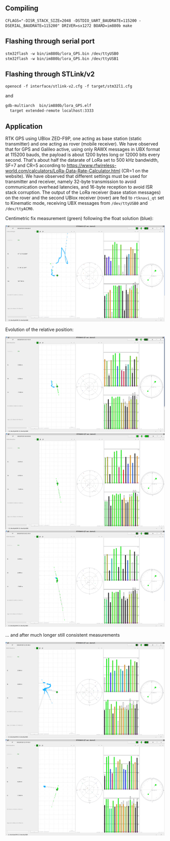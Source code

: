 ## Compiling

```
CFLAGS="-DISR_STACK_SIZE=2048 -DSTDIO_UART_BAUDRATE=115200 -DSERIAL_BAUDRATE=115200" DRIVER=sx1272 BOARD=im880b make
```

## Flashing through serial port

```
stm32flash -w bin/im880b/lora_GPS.bin /dev/ttyUSB0
stm32flash -w bin/im880b/lora_GPS.bin /dev/ttyUSB1
```

## Flashing through STLink/v2

```
openocd -f interface/stlink-v2.cfg -f target/stm32l1.cfg
```
and

```
gdb-multiarch  bin/im880b/lora_GPS.elf
  target extended-remote localhost:3333
```

## Application

RTK GPS using UBlox ZED-F9P, one acting as base station (static transmitter) and one acting as
rover (mobile receiver). We have observed that for GPS and Galileo active, using only RAWX messages
in UBX format at 115200 bauds, the payload is about 1200 bytes long or 12000 bits every second.
That's about half the datarate of LoRa set to 500 kHz bandwidth, SF=7 and CR=5 according to
https://www.rfwireless-world.com/calculators/LoRa-Data-Rate-Calculator.html (CR=1 on the website).
We have observed that different settings must be used for transmitter and receiver, namely 
32-byte transmission to avoid communication overhead latencies, and 16-byte reception to avoid
ISR stack corruption. The output of the LoRa receiver (base station messages) on the rover and the 
second UBlox receiver (rover) are fed to ``rtknavi_qt`` set to Kinematic mode, receiving UBX
messages from ``/dev/ttyUSB0`` and ``/dev/ttyACM0``.

Centimetric fix measurement (green) following the float solution (blue):

<img src="pictures_logs/rtknavi_qt.png">

Evolution of the relative position:

<img src="pictures_logs/rtknavi_qt_rel0.png">
<img src="pictures_logs/rtknavi_qt_rel1.png">
<img src="pictures_logs/rtknavi_qt_rel2.png">

... and after much longer still consistent measurements

<img src="pictures_logs/rtknavi_qt_rel4.png">
<img src="pictures_logs/rtknavi_qt_rel5.png">
